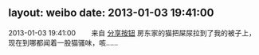 layout: weibo
date: 2013-01-03 19:41:00
---
2013-01-03 19:41:00  &nbsp;&nbsp;&nbsp;&nbsp;&nbsp;&nbsp; 来自 <a href="http://app.weibo.com/t/feed/cUcI1A" rel="nofollow">分享按钮</a>
房东家的猫把屎尿拉到了我的被子上，现在到哪都闻着一股猫骚味，咳…… ​​​
